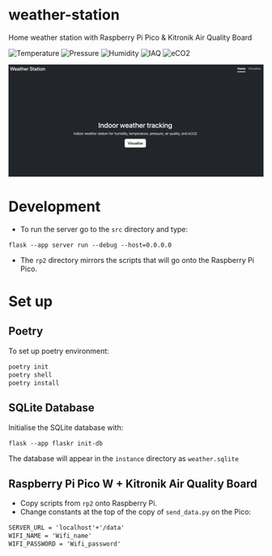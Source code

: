 # weather-station
Home weather station with Raspberry Pi Pico &amp; Kitronik Air Quality Board

![Temperature](https://img.shields.io/badge/temperature-%C2%B0C-blue)
![Pressure](https://img.shields.io/badge/pressure-Pa-green)
![Humidity](https://img.shields.io/badge/humidity-％-yellow)
![IAQ](https://img.shields.io/badge/IAQ-orange)
![eCO2](https://img.shields.io/badge/eCO2-ppm-teal)

![Weather station home](docs/Weather_station_home.png)

# Development

* To run the server go to the ```src``` directory and type:
```
flask --app server run --debug --host=0.0.0.0
```

* The ```rp2``` directory mirrors the scripts that will go onto the Raspberry Pi Pico. 

# Set up

## Poetry
To set up poetry environment:
```
poetry init
poetry shell
poetry install
```

## SQLite Database
Initialise the SQLite database with:
```
flask --app flaskr init-db
```
The database will appear in the `instance` directory as `weather.sqlite`

## Raspberry Pi Pico W + Kitronik Air Quality Board
* Copy scripts from ```rp2``` onto Raspberry Pi. 
* Change constants at the top of the copy of ```send_data.py``` on the Pico:
```
SERVER_URL = 'localhost'+'/data'
WIFI_NAME = 'Wifi_name'
WIFI_PASSWORD = 'Wifi_password'
```


